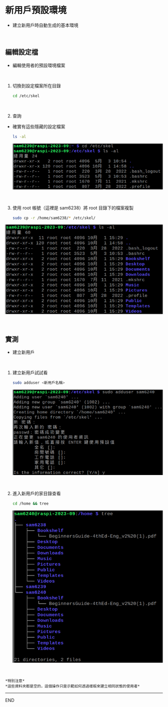 # 新用戶預設環境
- 建立新用戶時自動生成的基本環境

</br>

## 編輯設定檔
- 編輯使用者的預設環境檔案

</br>

1. 切換到設定檔案所在目錄
  
    ```bash
    cd /etc/skel
    ```

</br>

2. 查詢
- 確實有這些隱藏的設定檔案

  ```bash
  ls -al
  ```

  ![](images/img_601.png)

</br>

3. 使用 root 帳號（這裡是 sam6238）將 root 目錄下的檔案複製

    ```bash
    sudo cp -r /home/sam6238/* /etc/skel/
    ```

  ![](images/img_602.png)

</br>


## 實測
- 建立新用戶

</br>

1. 建立新用戶試試看

    ```bash
    sudo adduser <新用戶名稱>
    ```

    ![](images/img_603.png)

</br>

2. 進入新用戶的家目錄查看

    ```bash
    cd /home && tree
    ```

    ![](images/img_604.png)

</br>

    *特別注意*
    *這些資料夾都是空的，這個操作只是示範如何透過樣板來建立相同狀態的使用者*

---

END
